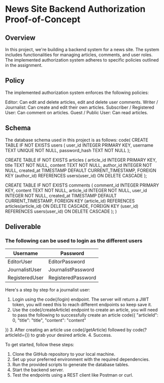 # News Site Backend Authorization Proof-of-Concept #

## Overview ##
In this project, we're building a backend system for a news site. The system includes functionalities for managing articles, comments, and user roles. The implemented authorization system adheres to specific policies outlined in the assignment.

## Policy ##
The implemented authorization system enforces the following policies:

Editor: Can edit and delete articles, edit and delete user comments.
Writer / Journalist: Can create and edit their own articles.
Subscriber / Registered User: Can comment on articles.
Guest / Public User: Can read articles.

## Schema ##
The database schema used in this project is as follows:
code(
CREATE TABLE IF NOT EXISTS users (
    user_id INTEGER PRIMARY KEY,
    username TEXT UNIQUE NOT NULL,
    password_hash TEXT NOT NULL
);

CREATE TABLE IF NOT EXISTS articles (
    article_id INTEGER PRIMARY KEY,
    title TEXT NOT NULL,
    content TEXT NOT NULL,
    author_id INTEGER NOT NULL,
    created_at TIMESTAMP DEFAULT CURRENT_TIMESTAMP,
    FOREIGN KEY (author_id) REFERENCES users(user_id) ON DELETE CASCADE
);

CREATE TABLE IF NOT EXISTS comments (
    comment_id INTEGER PRIMARY KEY,
    content TEXT NOT NULL,
    article_id INTEGER NOT NULL,
    user_id INTEGER NOT NULL,
    created_at TIMESTAMP DEFAULT CURRENT_TIMESTAMP,
    FOREIGN KEY (article_id) REFERENCES articles(article_id) ON DELETE CASCADE,
    FOREIGN KEY (user_id) REFERENCES users(user_id) ON DELETE CASCADE
);
)

## Deliverable ##

### The following can be used to login as the different users ###
Username  | Password
------------- | -------------
EditorUser  | EditorPassword
JournalistUser  | JournalistPassword
RegisteredUser | RegisteredPassword

Here's a step by step for a journalist user:
1. Login using the code(/login) endpoint. The server will return a JWT token, you will need this to reach different endpoints so keep save it.
2. Use the code(/createArticle) endpoint to create an article, you will need to pass the following to successfully create an article code({
  "articleId": 0,
  "title": "title",
  "content": "content"

})
3. After creating an article use code(/getArticle) followed by code(?articleId={}) to grab your desired article.
4. Success.

To get started, follow these steps:

1. Clone the GitHub repository to your local machine.
2. Set up your preferred environment with the required dependencies.
3. Run the provided scripts to generate the database tables.
4. Start the backend server.
5. Test the endpoints using a REST client like Postman or curl.
